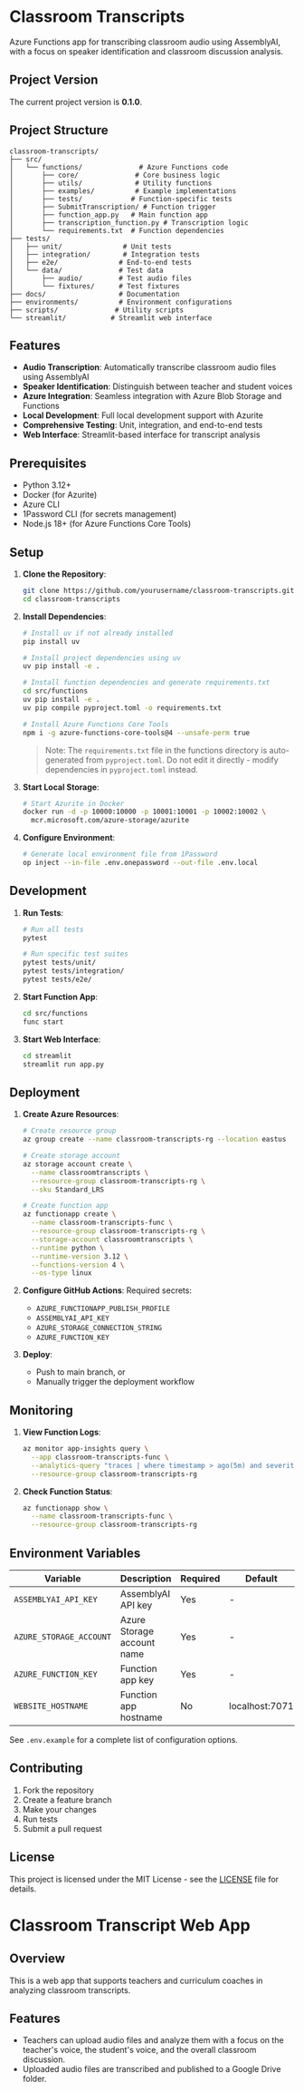 # Classroom Transcripts

Azure Functions app for transcribing classroom audio using AssemblyAI, with a focus on speaker identification and classroom discussion analysis.

## Project Version

The current project version is **0.1.0**.

## Project Structure

```
classroom-transcripts/
├── src/
│   └── functions/              # Azure Functions code
│       ├── core/              # Core business logic
│       ├── utils/             # Utility functions
│       ├── examples/          # Example implementations
│       ├── tests/            # Function-specific tests
│       ├── SubmitTranscription/ # Function trigger
│       ├── function_app.py   # Main function app
│       ├── transcription_function.py # Transcription logic
│       └── requirements.txt  # Function dependencies
├── tests/
│   ├── unit/               # Unit tests
│   ├── integration/        # Integration tests
│   ├── e2e/               # End-to-end tests
│   └── data/              # Test data
│       ├── audio/         # Test audio files
│       └── fixtures/      # Test fixtures
├── docs/                  # Documentation
├── environments/          # Environment configurations
├── scripts/              # Utility scripts
└── streamlit/           # Streamlit web interface
```

## Features

- **Audio Transcription**: Automatically transcribe classroom audio files using AssemblyAI
- **Speaker Identification**: Distinguish between teacher and student voices
- **Azure Integration**: Seamless integration with Azure Blob Storage and Functions
- **Local Development**: Full local development support with Azurite
- **Comprehensive Testing**: Unit, integration, and end-to-end tests
- **Web Interface**: Streamlit-based interface for transcript analysis

## Prerequisites

- Python 3.12+
- Docker (for Azurite)
- Azure CLI
- 1Password CLI (for secrets management)
- Node.js 18+ (for Azure Functions Core Tools)

## Setup

1. **Clone the Repository**:

   ```bash
   git clone https://github.com/yourusername/classroom-transcripts.git
   cd classroom-transcripts
   ```

2. **Install Dependencies**:

   ```bash
   # Install uv if not already installed
   pip install uv

   # Install project dependencies using uv
   uv pip install -e .

   # Install function dependencies and generate requirements.txt
   cd src/functions
   uv pip install -e .
   uv pip compile pyproject.toml -o requirements.txt

   # Install Azure Functions Core Tools
   npm i -g azure-functions-core-tools@4 --unsafe-perm true
   ```

   > Note: The `requirements.txt` file in the functions directory is auto-generated from `pyproject.toml`.
   > Do not edit it directly - modify dependencies in `pyproject.toml` instead.

3. **Start Local Storage**:

   ```bash
   # Start Azurite in Docker
   docker run -d -p 10000:10000 -p 10001:10001 -p 10002:10002 \
     mcr.microsoft.com/azure-storage/azurite
   ```

4. **Configure Environment**:
   ```bash
   # Generate local environment file from 1Password
   op inject --in-file .env.onepassword --out-file .env.local
   ```

## Development

1. **Run Tests**:

   ```bash
   # Run all tests
   pytest

   # Run specific test suites
   pytest tests/unit/
   pytest tests/integration/
   pytest tests/e2e/
   ```

2. **Start Function App**:

   ```bash
   cd src/functions
   func start
   ```

3. **Start Web Interface**:
   ```bash
   cd streamlit
   streamlit run app.py
   ```

## Deployment

1. **Create Azure Resources**:

   ```bash
   # Create resource group
   az group create --name classroom-transcripts-rg --location eastus

   # Create storage account
   az storage account create \
     --name classroomtranscripts \
     --resource-group classroom-transcripts-rg \
     --sku Standard_LRS

   # Create function app
   az functionapp create \
     --name classroom-transcripts-func \
     --resource-group classroom-transcripts-rg \
     --storage-account classroomtranscripts \
     --runtime python \
     --runtime-version 3.12 \
     --functions-version 4 \
     --os-type linux
   ```

2. **Configure GitHub Actions**:
   Required secrets:

   - `AZURE_FUNCTIONAPP_PUBLISH_PROFILE`
   - `ASSEMBLYAI_API_KEY`
   - `AZURE_STORAGE_CONNECTION_STRING`
   - `AZURE_FUNCTION_KEY`

3. **Deploy**:
   - Push to main branch, or
   - Manually trigger the deployment workflow

## Monitoring

1. **View Function Logs**:

   ```bash
   az monitor app-insights query \
     --app classroom-transcripts-func \
     --analytics-query "traces | where timestamp > ago(5m) and severityLevel >= 2 | project timestamp, message, severityLevel" \
     --resource-group classroom-transcripts-rg
   ```

2. **Check Function Status**:
   ```bash
   az functionapp show \
     --name classroom-transcripts-func \
     --resource-group classroom-transcripts-rg
   ```

## Environment Variables

| Variable                | Description                | Required | Default        |
| ----------------------- | -------------------------- | -------- | -------------- |
| `ASSEMBLYAI_API_KEY`    | AssemblyAI API key         | Yes      | -              |
| `AZURE_STORAGE_ACCOUNT` | Azure Storage account name | Yes      | -              |
| `AZURE_FUNCTION_KEY`    | Function app key           | Yes      | -              |
| `WEBSITE_HOSTNAME`      | Function app hostname      | No       | localhost:7071 |

See `.env.example` for a complete list of configuration options.

## Contributing

1. Fork the repository
2. Create a feature branch
3. Make your changes
4. Run tests
5. Submit a pull request

## License

This project is licensed under the MIT License - see the [LICENSE](LICENSE) file for details.

# Classroom Transcript Web App

## Overview

This is a web app that supports teachers and curriculum coaches in analyzing classroom transcripts.

## Features

- Teachers can upload audio files and analyze them with a focus on the teacher's voice, the student's voice, and the overall classroom discussion.
- Uploaded audio files are transcribed and published to a Google Drive folder.
